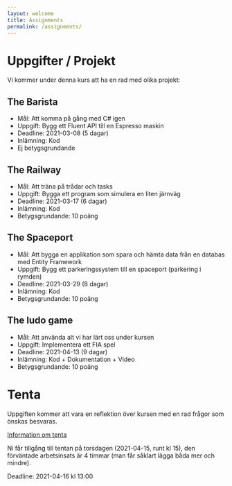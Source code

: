 ```yaml
---
layout: welcome
title: Assignments
permalink: /assignments/
---
```


# Uppgifter / Projekt

Vi kommer under denna kurs att ha en rad med olika projekt:

## The Barista
* Mål: Att komma på gång med C# igen
* Uppgift: Bygg ett Fluent API till en Espresso maskin
* Deadline: 2021-03-08 (5 dagar)
* Inlämning: Kod
* Ej betygsgrundande

## The Railway
* Mål: Att träna på trådar och tasks
* Uppgift: Bygga ett program som simulera en liten järnväg
* Deadline: 2021-03-17 (6 dagar)
* Inlämning: Kod
* Betygsgrundande: 10 poäng

## The Spaceport
* Mål: Att bygga en applikation som spara och hämta data från en databas med Entity Framework
* Uppgift: Bygg ett parkeringssystem till en spaceport (parkering i rymden)
* Deadline: 2021-03-29 (8 dagar)
* Inlämning: Kod
* Betygsgrundande: 10 poäng

## The ludo game
* Mål: Att använda alt vi har lärt oss under kursen
* Uppgift: Implementera ett FIA spel
* Deadline: 2021-04-13 (9 dagar)
* Inlämning: Kod + Dokumentation + Video
* Betygsgrundande: 10 poäng

# Tenta

Uppgiften kommer att vara en reflektion över kursen med en rad frågor som önskas besvaras.

[Information om tenta](tenta)

Ni får tillgång till tentan på torsdagen (2021-04-15, runt kl 15), den förväntade arbetsinsats är 4 timmar (man får såklart lägga båda mer och mindre).

Deadline: 2021-04-16 kl 13:00